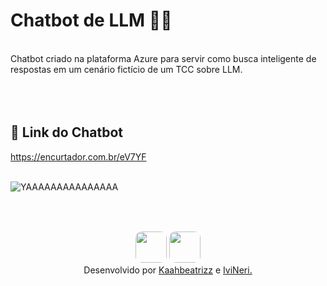 # Chatbot de LLM 👩‍💻<br>
<br>
Chatbot criado na plataforma Azure para servir como busca inteligente de respostas em um cenário fictício de um TCC sobre LLM.<br>
<br>
<br>
<br>

## 🔗 Link do Chatbot

https://encurtador.com.br/eV7YF<br>
<br>
<!-- Imagens -->
![YAAAAAAAAAAAAAAA](https://github.com/user-attachments/assets/252d13e6-1e6f-4b81-a589-61a4d435b6d0)<br>
<br>
<br>

##
<!-- Imagens das desenvolvedoras -->
<div align="center">
      <!-- Karen -->
      <td align="center">
        <img src="https://github.com/user-attachments/assets/0da3b1f5-c5f8-418c-b842-b911861064f3" 
             width="50" 
             style="border-radius: 20%">
      </td>
      <!-- Evelyn -->
      <td align="center">
        <img src="https://github.com/user-attachments/assets/3d05e7ad-2153-4364-8c57-d965c35c559f" 
             width="50" 
             style="border-radius: 20%">
      </td>
</div>

<!-- Footer -->
<div align="center">Desenvolvido por <a href="https://github.com/kaahbeatrizz">Kaahbeatrizz</a> e <a href="https://github.com/IviNeri">IviNeri.</a></div>

